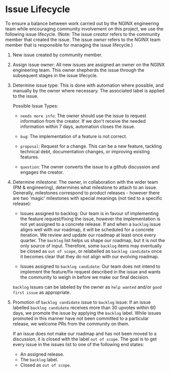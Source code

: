 # Issue Lifecycle

To ensure a balance between work carried out by the NGINX engineering team while encouraging community involvement on
this project, we use the following issue lifecycle. (Note: The issue _creator_ refers to the community member that
created the issue. The issue _owner_ refers to the NGINX team member that is responsible for managing the issue
lifecycle.)

1. New issue created by community member.

2. Assign issue owner: All new issues are assigned an owner on the NGINX engineering team. This owner shepherds the
   issue through the subsequent stages in the issue lifecycle.

3. Determine issue type: This is done with automation where possible, and manually by the owner where necessary. The
   associated label is applied to the issue.

   Possible Issue Types:

   - `needs more info`: The owner should use the issue to request information from the creator. If we don't receive the
     needed information within 7 days, automation closes the issue.

   - `bug`: The implementation of a feature is not correct.

   - `proposal`: Request for a change. This can be a new feature, tackling technical debt, documentation changes, or
     improving existing features.

   - `question`: The owner converts the issue to a github discussion and engages the creator.

4. Determine milestone: The owner, in collaboration with the wider team (PM & engineering), determines what milestone to
   attach to an issue. Generally, milestones correspond to product releases - however there are two 'magic' milestones
   with special meanings (not tied to a specific release):

   - Issues assigned to backlog: Our team is in favour of implementing the feature request/fixing the issue, however the
     implementation is not yet assigned to a concrete release. If and when a `backlog` issue aligns well with our
     roadmap, it will be scheduled for a concrete iteration. We review and update our roadmap at least once every
     quarter. The `backlog` list helps us shape our roadmap, but it is not the only source of input. Therefore, some
     `backlog` items may eventually be closed as `out of scope`, or relabelled as `backlog candidate` once it becomes
     clear that they do not align with our evolving roadmap.

   - Issues assigned to `backlog candidate`: Our team does not intend to implement the feature/fix request described in
     the issue and wants the community to weigh in before we make our final decision.

   `backlog` issues can be labeled by the owner as `help wanted` and/or `good first issue` as appropriate.

5. Promotion of `backlog candidate` issue to `backlog` issue: If an issue labelled `backlog candidate` receives more
   than 30 upvotes within 60 days, we promote the issue by applying the `backlog` label. While issues promoted in this
   manner have not been committed to a particular release, we welcome PRs from the community on them.

   If an issue does not make our roadmap and has not been moved to a discussion, it is closed with the label `out of
scope`. The goal is to get every issue in the issues list to one of the following end states:

   - An assigned release.
   - The `backlog` label.
   - Closed as `out of scope`.

